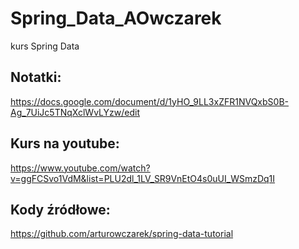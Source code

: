 # Spring_Data_AOwczarek
kurs Spring Data

## Notatki:
https://docs.google.com/document/d/1yHO_9LL3xZFR1NVQxbS0B-Ag_7UiJc5TNqXclWvLYzw/edit

## Kurs na youtube:
https://www.youtube.com/watch?v=ggFCSvo1VdM&list=PLU2dl_1LV_SR9VnEtO4s0uUI_WSmzDq1I

## Kody źródłowe:
https://github.com/arturowczarek/spring-data-tutorial
